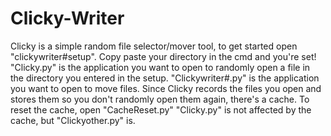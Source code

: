 # Clicky-Writer
Clicky is a simple random file selector/mover tool, to get started open "clickywriter#setup". Copy paste your directory in the cmd and you're set!
"Clicky.py" is the application you want to open to randomly open a file in the directory you entered in the setup.
"Clickywriter#.py" is the application you want to open to move files.
Since Clicky records the files you open and stores them so you don't randomly open them again, there's a cache. To reset the cache, open "CacheReset.py"
"Clicky.py" is not affected by the cache, but "Clickyother.py" is.
